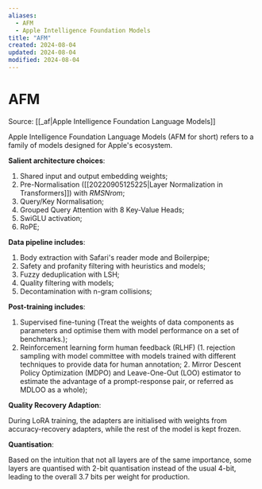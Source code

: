 ```yaml
---
aliases:
  - AFM
  - Apple Intelligence Foundation Models
title: "AFM"
created: 2024-08-04
updated: 2024-08-04
modified: 2024-08-04
---
```


# AFM

Source: [[_af|Apple Intelligence Foundation Language Models]]

Apple Intelligence Foundation Language Models (AFM for short) refers to a family of models designed for Apple's ecosystem.

**Salient architecture choices**:

1. Shared input and output embedding weights;
2. Pre-Normalisation ([[20220905125225|Layer Normalization in Transformers]]) with *RMSNrom*;
3. Query/Key Normalisation;
4. Grouped Query Attention with 8 Key-Value Heads;
5. SwiGLU activation;
6. RoPE;

**Data pipeline includes**:

1. Body extraction with Safari's reader mode and Boilerpipe;
2. Safety and profanity filtering with heuristics and models;
3. Fuzzy deduplication with LSH;
4. Quality filtering with models;
5. Decontamination with n-gram collisions;

**Post-training includes**:

1. Supervised fine-tuning (Treat the weights of data components as parameters and optimise them with model performance on a set of benchmarks.);
2. Reinforcement learning form human feedback (RLHF) (1. rejection sampling with model committee with models trained with different techniques to provide data for human annotation; 2. Mirror Descent Policy Optimization (MDPO) and Leave-One-Out (LOO) estimator to estimate the advantage of a prompt-response pair, or referred as MDLOO as a whole);

**Quality Recovery Adaption**:

During LoRA training, the adapters are initialised with weights from accuracy-recovery adapters, while the rest of the model is kept frozen.

**Quantisation**:

Based on the intuition that not all layers are of the same importance, some layers are quantised with 2-bit quantisation instead of the usual 4-bit, leading to the overall 3.7 bits per weight for production.
